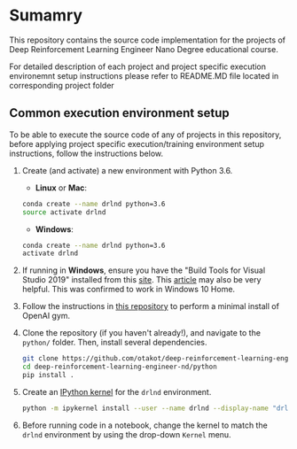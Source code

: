# Sumamry

This repository contains the source code implementation for the projects of Deep Reinforcement Learning Engineer Nano Degree educational course.

For detailed description of each project and project specific execution environemnt setup instructions please refer to README.MD file located in corresponding project folder

## Common execution environment setup

To be able to execute the source code of any of projects in this repository, before applying project specific execution/training environment setup instructions, follow the instructions below.

1. Create (and activate) a new environment with Python 3.6.

	- __Linux__ or __Mac__:
	```bash
	conda create --name drlnd python=3.6
	source activate drlnd
	```
	- __Windows__:
	```bash
	conda create --name drlnd python=3.6
	activate drlnd
	```
2. If running in **Windows**, ensure you have the "Build Tools for Visual Studio 2019" installed from this [site](https://visualstudio.microsoft.com/downloads/).  This [article](https://towardsdatascience.com/how-to-install-openai-gym-in-a-windows-environment-338969e24d30) may also be very helpful.  This was confirmed to work in Windows 10 Home.

3. Follow the instructions in [this repository](https://github.com/openai/gym) to perform a minimal install of OpenAI gym.

4. Clone the repository (if you haven't already!), and navigate to the `python/` folder.  Then, install several dependencies.
    ```bash
    git clone https://github.com/otakot/deep-reinforcement-learning-engineer-nd.git
    cd deep-reinforcement-learning-engineer-nd/python
    pip install .
    ```

5. Create an [IPython kernel](http://ipython.readthedocs.io/en/stable/install/kernel_install.html) for the `drlnd` environment.
    ```bash
    python -m ipykernel install --user --name drlnd --display-name "drlnd"
    ```

6. Before running code in a notebook, change the kernel to match the `drlnd` environment by using the drop-down `Kernel` menu.
